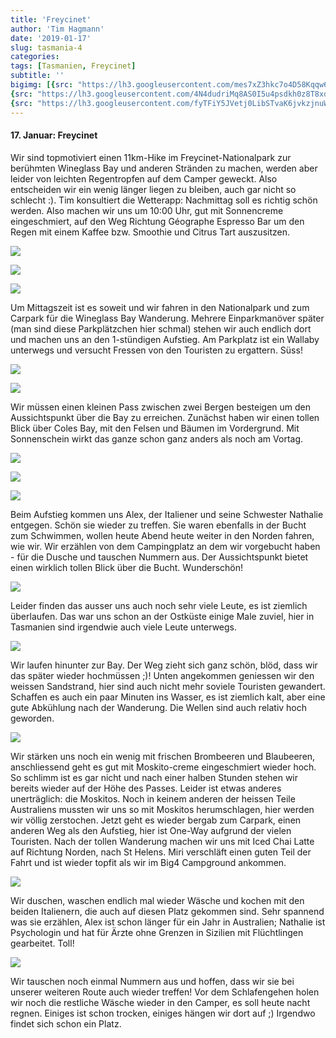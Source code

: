 ```yaml
---
title: 'Freycinet'
author: 'Tim Hagmann'
date: '2019-01-17'
slug: tasmania-4
categories:
tags: [Tasmanien, Freycinet]
subtitle: ''
bigimg: [{src: "https://lh3.googleusercontent.com/mes7xZ3hkc7o4D58Kqqw6sEXz26HknMJ-YIvywJnCfVVEpPtz_hDS3V82iR2l3tTeuw5Mhjyv9RQykzp0ewxtHt67qFT5wTS2x_4UNuoPNNoe3-RpyLlJVcjxuhKEeMk3Xqfd9YzEh0=w1920-h1080"},
{src: "https://lh3.googleusercontent.com/4N4dudriMq8AS0I5u4psdkh0z8T8xdoVUrfXV6lTeaThpIw4HHAHbWUjAynmKuQIEI-uN6BnDgBEZ2JJaxgd61Yq16gHiIrxeyaJufNnybCL0bDa1I-zsF_v5XylLJniSqAUIVS-nyU=w1920-h1080"},
{src: "https://lh3.googleusercontent.com/fyTFiY5JVetj0LibSTvaK6jvkzjnuWuCgRLFMXuOkqrMsWT8NjIXZoKmpyshsr70AEBJKkz-nO7qDTJbKkeSL5ri3jFKyKhlNxAjb_AZK-lS--sBMJ8qCSj8dW_X7T0UK9eTQNDf_Ok=w1920-h1080"}]
---
```


#### 17. Januar: Freycinet
Wir sind topmotiviert einen 11km-Hike im Freycinet-Nationalpark zur berühmten Wineglass Bay und anderen Stränden zu machen, werden aber leider von leichten Regentropfen auf dem Camper geweckt. Also entscheiden wir ein wenig länger liegen zu bleiben, auch gar nicht so schlecht :). Tim konsultiert die Wetterapp: Nachmittag soll es richtig schön werden. Also machen wir uns um 10:00 Uhr, gut mit Sonnencreme eingeschmiert, auf den Weg Richtung Géographe Espresso Bar um den Regen mit einem Kaffee bzw. Smoothie und Citrus Tart auszusitzen. 

![](https://lh3.googleusercontent.com/V2eB39J7I1UDnCH4yFD51ZGBQj1ytmxW_-9SnInM4o04-IgmsIxvNW8XkGFHrviz1UxBzwXNXTj3JT0i1MOF2ZcmfN-j8Hw1ZjtOJZl91Twf3gOe-DcKo87lQQHZLSwLmNUrYNlEm68=w1920-h1080)

![](https://lh3.googleusercontent.com/I0MOutMB8nb3CqbiiTvRnBFTSmUzUL0I0eqqAuqSOVP5DiGuu_d4jIUkAQmJZFerELT0jnmKfyD9YO9c8TVJCi4fhUu-WsmgJoZtOktdL_zrNSFPBgYxgyE2mb3s-dOzcu3YC6w0OdM=w1920-h1080)

![](https://lh3.googleusercontent.com/o3jqrkDTnY_MSFyj_uzpiIMSX2kASPecdokecXP8cuMp04dhWy-UOJf6GMpaxnsd8FIAvG0NS4N-gPu3lVuV3Gu5INTjMNJ278yE7pmEY6AAnuuYC3Y0uQEj86FGX0TaBZFeRcSq5a4=w1920-h1080)

Um Mittagszeit ist es soweit und wir fahren in den Nationalpark und zum Carpark für die Wineglass Bay Wanderung. Mehrere Einparkmanöver später (man sind diese Parkplätzchen hier schmal) stehen wir auch endlich dort und machen uns an den 1-stündigen Aufstieg. Am Parkplatz ist ein Wallaby unterwegs und versucht Fressen von den Touristen zu ergattern. Süss!

![](https://lh3.googleusercontent.com/3fSJHGdH5InP2c7MS1rvS76FTP5ZrcNS1cJgHfFnClDVVcCQe-fUkq6AowpLq2_ltAEgYkKKLw7Jmb3eH9-ba8Zn78_phufeVdmJ7QW1B-AAO0HNQ9Dy7BTxV90w0-GT4vN0NwOUCqE=w1920-h1080)

![](https://lh3.googleusercontent.com/Epj6y2TaD6PXr0aeNn-I1WHnBuYlSwaoXzrkvLBWLyeor7BUmc8LMhGb4tO1P8wcmo342qaEsO9vAYbcyxGbe_8yL65kvtefg5ZEIEX_J6MK9_QC7_lP3RmQgTXL8p0aT89_W-aZGcU=w1920-h1080)

Wir müssen einen kleinen Pass zwischen zwei Bergen besteigen um den Aussichtspunkt über die Bay zu erreichen. Zunächst haben wir einen tollen Blick über Coles Bay, mit den Felsen und Bäumen im Vordergrund. Mit Sonnenschein wirkt das ganze schon ganz anders als noch am Vortag. 

![](https://lh3.googleusercontent.com/JsTBFlR1yWxFqsmAOw05tWSWHzwWfjlF3oFZjmx4wDsYsi_8ghuAIf6Ar_a3YKRc5lcawdoZlzKcptjYRkWQqcsG1wON3WPNUsw03EkkKD3K4jOkfTpwZs08IRck18-Y_-wiNknr-DI=w1920-h1080)

![](https://lh3.googleusercontent.com/NLUCSG7y4yNBXbZlfrwA2qfevHODevakIPPHDtQ8WW_F4AMILppRul2PbfXZvFKMWhAZicgN3lsaaaFzEnRxifsq4hUJ7DjBJM3ztAfsddgmJekVt6gE1Zyx3vUd6B5UNTpmDEmiC9I=w1920-h1080)

![](https://lh3.googleusercontent.com/WuXsvUjraWfCsmL6ibmi-yC5g1XzX5xjqzrMrUoccpVovDT74yEjP-zErnnhoKMi9Csojlah7a0QRc05nHsjM-u2Yd-wMaVgp1P6FBz2cLvnAi_iw1NHmcIJYsuYGARWu3N38S2y1rU=w1920-h1080)

Beim Aufstieg kommen uns Alex, der Italiener und seine Schwester Nathalie entgegen. Schön sie wieder zu treffen. Sie waren ebenfalls in der Bucht zum Schwimmen, wollen heute Abend heute weiter in den Norden fahren, wie wir. Wir erzählen von dem Campingplatz an dem wir vorgebucht haben - für die Dusche und tauschen Nummern aus. 
Der Aussichtspunkt bietet einen wirklich tollen Blick über die Bucht. Wunderschön!

![](https://lh3.googleusercontent.com/9NuTFyhdF7I5Y7VpNT6ZCeb5sO0-eC-5DGUx1YHUfgrbGgoW2iFxHnGe-MufBGtJuSOd0WnLOweMwrVswcd5-6UG5_WLVqshK_eKUCb1qW7jDykuugluxZrVaA4EiQqBpaHhK-IiqIY=w1920-h1080)

Leider finden das ausser uns auch noch sehr viele Leute, es ist ziemlich überlaufen. Das war uns schon an der Ostküste einige Male zuviel, hier in Tasmanien sind irgendwie auch viele Leute unterwegs.

![](https://lh3.googleusercontent.com/gXTZdCUqFn65BC_RadyOmrdg4RwbrDSrgZw1772jE26q_50gX5HLPsyuiSiuctowSBCGBJ2UXT6QWBamQ6Eu-wSYL-U0VNisfUMcJTxMP8sdMD1Stbaxmn5kUSUNREs7BNqTiX8kE8Q=w1920-h1080)

Wir laufen hinunter zur Bay. Der Weg zieht sich ganz schön, blöd, dass wir das später wieder hochmüssen ;)! Unten angekommen geniessen wir den weissen Sandstrand, hier sind auch nicht mehr soviele Touristen gewandert. Schaffen es auch ein paar Minuten ins Wasser, es ist ziemlich kalt, aber eine gute Abkühlung nach der Wanderung. Die Wellen sind auch relativ hoch geworden.

![](https://lh3.googleusercontent.com/zHI2RkP1_tqi-rc3haEQgH9QwQYuBrh4SKX5jst-cKWrmhmCGbkUly_xdzeXOluPBiNU3KXa7yvJlyAKsbHyn-A3xeWopFU6WB2tsNbDpLPlplqpsT1Zp6Xv19mU1RH2h86_PMLekKg=w1920-h1080)

Wir stärken uns noch ein wenig mit frischen Brombeeren und Blaubeeren, anschliessend geht es gut mit Moskito-creme eingeschmiert wieder hoch. So schlimm ist es gar nicht und nach einer halben Stunden stehen wir bereits wieder auf der Höhe des Passes. Leider ist etwas anderes unerträglich: die Moskitos. Noch in keinem anderen der heissen Teile Australiens mussten wir uns so mit Moskitos herumschlagen, hier werden wir völlig zerstochen. Jetzt geht es wieder bergab zum Carpark, einen anderen Weg als den Aufstieg, hier ist One-Way aufgrund der vielen Touristen. Nach der tollen Wanderung machen wir uns mit Iced Chai Latte auf Richtung Norden, nach St Helens. Miri verschläft einen guten Teil der Fahrt und ist wieder topfit als wir im Big4 Campground ankommen.

![](https://lh3.googleusercontent.com/0nK69uFbfuTu0Zrc6ei8IAfoh83ArMQwydK_Kn9zfioNpMi7MvNuTt6AWzUX_KCYuy5vnQ2Poa8JskAqtvZVDlT5u6RYev7CjJE85_SApeo9YYbBAdsEsQvN0HB_ThMkJH9IcWkJ4WU=w1920-h1080)

Wir duschen, waschen endlich mal wieder Wäsche und kochen mit den beiden Italienern, die auch auf diesen Platz gekommen sind. Sehr spannend was sie erzählen, Alex ist schon länger für ein Jahr in Australien; Nathalie ist Psychologin und hat für Ärzte ohne Grenzen in Sizilien mit Flüchtlingen gearbeitet. Toll!

![](https://lh3.googleusercontent.com/vuALp_Qcu7tkuUmP8UmF_LffXIFxMDBGcq7Q9b6uxVvFjs7HEBJKOdAoBHoDBoJ6NrXz8-fbtoHJeRPg0X0bgmrYB29y_-0pNTZQga7q6vzN7SF0g7fA9lHUy0D2_5uI8vnOHC-Slyg=w1920-h1080)

Wir tauschen noch einmal Nummern aus und hoffen, dass wir sie bei unserer weiteren Route auch wieder treffen!
Vor dem Schlafengehen holen wir noch die restliche Wäsche wieder in den Camper, es soll heute nacht regnen. Einiges ist schon trocken, einiges hängen wir dort auf ;) Irgendwo findet sich schon ein Platz.
